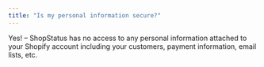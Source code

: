 ```yaml
---
title: "Is my personal information secure?"
---
```

Yes! – ShopStatus has no access to any personal information attached to your Shopify account including your customers, payment information, email lists, etc.
